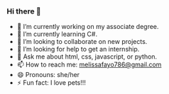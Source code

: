 ### Hi there 👋

- 🔭 I’m currently working on my associate degree.
- 🌱 I’m currently learning C#.
- 👯 I’m looking to collaborate on new projects.
- 🤔 I’m looking for help to get an internship.
- 💬 Ask me about html, css, javascript, or python.
- 📫 How to reach me: melissafayo786@gmail.com
- 😄 Pronouns: she/her
- ⚡ Fun fact: I love pets!!!

<!--
**fayo786/fayo786** is a ✨ _special_ ✨ repository because its `README.md` (this file) appears on your GitHub profile.

Here are some ideas to get you started:

- 🔭 I’m currently working on ...
- 🌱 I’m currently learning ...
- 👯 I’m looking to collaborate on ...
- 🤔 I’m looking for help with ...
- 💬 Ask me about ...
- 📫 How to reach me: ...
- 😄 Pronouns: ...
- ⚡ Fun fact: ...
<img src="http://url/image.png" height="60" width="60" >
-->
